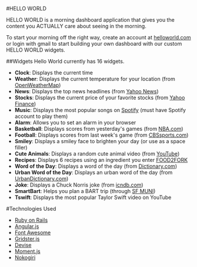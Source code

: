 #HELLO WORLD

HELLO WORLD is a morning dashboard application that gives you the content you ACTUALLY care about seeing in the morning.

To start your morning off the right way, create an account at [helloworld.com](http://hello-world-ftw.herokuapp.com/) or login with gmail to start building your own dashboard with our custom HELLO WORLD widgets.

##Widgets
Hello World currently has 16 widgets.

* **Clock**: Displays the current time
* **Weather**: Displays the current temperature for your location (from [OpenWeatherMap](http://openweathermap.org/api))
* **News**: Displays the top news headlines (from [Yahoo News](http://news.yahoo.com/))
* **Stocks**: Displays the current price of your favorite stocks (from [Yahoo Finance](http://finance.yahoo.com/q?s=API))
* **Music**: Displays the most popular songs on [Spotify](https://www.spotify.com/us/) (must have Spotify account to play them)
* **Alarm**: Allows you to set an alarm in your browser
* **Basketball**: Displays scores from yesterday's games (from [NBA.com](http://www.nba.com/))
* **Football**: Displays scores from last week's game (from [CBSsports.com](http://www.cbssports.com/))
* **Smiley**: Displays a smiley face to brighten your day (or use as a space filler)
* **Cute Animals**: Displays a random cute animal video (from [YouTube](https://www.youtube.com/))
* **Recipes**: Displays 6 recipes using an ingredient you enter [FOOD2FORK](http://food2fork.com/)
* **Word of the Day**: Displays a word of the day (from [Dictionary.com](http://dictionary.reference.com/))
* **Urban Word of the Day**: Displays an urban word of the day (from [UrbanDictionary.com](http://www.urbandictionary.com/))
* **Joke**: Displays a Chuck Norris joke (from [icndb.com](http://www.icndb.com/))
* **SmartBart**: Helps you plan a BART trip (through [SF MUNI](http://www.sfmta.com/))
* **Tswift**: Displays the most popular Taylor Swift video on YouTube


#Technologies Used

* [Ruby on Rails](http://rubyonrails.org/)
* [Angular.js](https://angularjs.org/)
* [Font Awesome](http://fortawesome.github.io/Font-Awesome/)
* [Gridster.js](http://gridster.net/)
* [Devise](https://github.com/plataformatec/devise)
* [Moment.js](http://momentjs.com/)
* [Nokogiri](https://github.com/sparklemotion/nokogiri)
